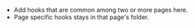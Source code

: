 * Add hooks that are common among two or more pages here.
* Page specific hooks stays in that page's folder.